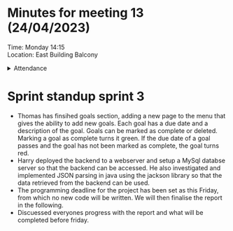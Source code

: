 # Minutes for meeting 13 (24/04/2023)
Time: Monday 14:15 <br>
Location: East Building Balcony

<details><summary>Attendance</summary><p>
  
  - Alexander Agafonov	
  - Thomas Canning	
  - Artiom Casian	
  - ~Arthur	Chen~
  - Alex Clarke
  - Harry Crane

</p></details>

# Sprint standup sprint 3

- Thomas has finsihed goals section, adding a new page to the menu that gives the ability to add new goals. Each goal has a due date and a description of the goal.
Goals can be marked as complete or deleted. Marking a goal as complete turns it green. If the due date of a goal passes and the goal has not been marked as complete, the goal turns red.
- Harry deployed the backend to a webserver and setup a MySql databse server so that the backend can be accessed. He also investigated and implemented JSON parsing in java using the jackson library so that the data retrieved from the backend can be used.
- The programming deadline for the project has been set as this Friday, from which no new code will be written. We will then finalise the report in the following.
- Discuessed everyones progress with the report and what will be completed before friday.




